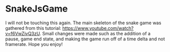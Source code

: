 # SnakeJsGame
I will not be touching this again. 
The main skeleton of the snake game was gathered from this tutorial: https://www.youtube.com/watch?v=f6VwZivQ3zU.
Small changes were made such as the addition of a pause, game end state, and making the game run off of a time delta and not framerate.
Hope you enjoy!
